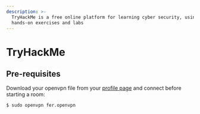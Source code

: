 ```yaml
---
description: >-
  TryHackMe is a free online platform for learning cyber security, using
  hands-on exercises and labs
---
```


# TryHackMe

## Pre-requisites

Download your openvpn file from your [profile page](https://tryhackme.com/access) and connect before starting a room:

```
$ sudo openvpn fer.openvpn
```



